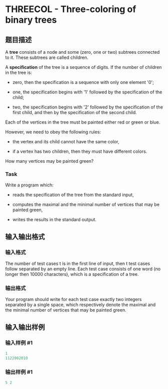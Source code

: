 # THREECOL - Three-coloring of binary trees

## 题目描述

A **tree** consists of a node and some (zero, one or two) subtrees connected to it. These subtrees are called children.

A **specification** of the tree is a sequence of digits. If the number of children in the tree is:

- zero, then the specification is a sequence with only one element '0';

- one, the specification begins with '1' followed by the specification of the child;

- two, the specification begins with '2' followed by the specification of the first child, and then by the specification of the second child.

Each of the vertices in the tree must be painted either red or green or blue.

However, we need to obey the following rules:

- the vertex and its child cannot have the same color,

- if a vertex has two children, then they must have different colors.

How many vertices may be painted green?

### Task

Write a program which:

- reads the specification of the tree from the standard input,

- computes the maximal and the minimal number of vertices that may be painted green,

- writes the results in the standard output.

## 输入输出格式

### 输入格式

 The number of test cases t is in the first line of input, then t test cases follow separated by an empty line. Each test case consists of one word (no longer then 10000 characters), which is a specification of a tree.

### 输出格式

Your program should write for each test case exactly two integers separated by a single space, which respectively denote the maximal and the minimal number of vertices that may be painted green.

## 输入输出样例

### 输入样例 #1

```cpp
1
1122002010
```


### 输出样例 #1

```cpp
5 2
```


